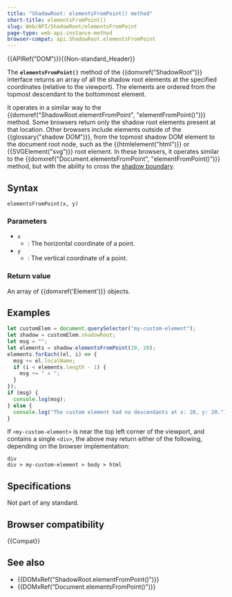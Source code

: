 ```yaml
---
title: "ShadowRoot: elementsFromPoint() method"
short-title: elementsFromPoint()
slug: Web/API/ShadowRoot/elementsFromPoint
page-type: web-api-instance-method
browser-compat: api.ShadowRoot.elementsFromPoint
---
```


{{APIRef("DOM")}}{{Non-standard_Header}}

The **`elementsFromPoint()`** method of the {{domxref("ShadowRoot")}} interface returns an array of all the shadow root elements
at the specified coordinates (relative to the viewport). The elements are ordered from the topmost descendant to the bottommost element.

It operates in a similar way to the {{domxref("ShadowRoot.elementFromPoint", "elementFromPoint()")}} method. Some browsers return only the shadow root elements present at that location. Other browsers include elements outside of the {{glossary("shadow DOM")}}, from the topmost shadow DOM element to the document root node, such as the {{htmlelement("html")}} or {{SVGElement("svg")}} root element. In these browsers, it operates similar to the {{domxref("Document.elementsFromPoint", "elementFromPoint()")}} method, but with the ability to cross the [shadow boundary](/en-US/docs/Glossary/Shadow_tree).

## Syntax

```js-nolint
elementsFromPoint(x, y)
```

### Parameters

- `x`
  - : The horizontal coordinate of a point.
- `y`
  - : The vertical coordinate of a point.

### Return value

An array of {{domxref('Element')}} objects.

## Examples

```js
let customElem = document.querySelector("my-custom-element");
let shadow = customElem.shadowRoot;
let msg = "";
let elements = shadow.elementsFromPoint(20, 20);
elements.forEach((el, i) => {
  msg += el.localName;
  if (i < elements.length - 1) {
    msg += " < ";
  }
});
if (msg) {
  console.log(msg);
} else {
  console.log("The custom element had no descendants at x: 20, y: 20.");
}
```

If `<my-custom-element>` is near the top left corner of the viewport, and contains a single `<div>`, the above may return either of the following, depending on the browser implementation:

```plain
div
div > my-custom-element > body > html
```

## Specifications

Not part of any standard.

## Browser compatibility

{{Compat}}

## See also

- {{DOMxRef("ShadowRoot.elementFromPoint()")}}
- {{DOMxRef("Document.elementsFromPoint()")}}
